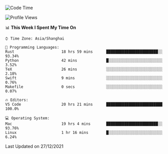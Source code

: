 <!--START_SECTION:waka-->
![Code Time](http://img.shields.io/badge/Code%20Time-856%20hrs-blue)

![Profile Views](http://img.shields.io/badge/Profile%20Views-0-blue)

📊 **This Week I Spent My Time On** 

```text
⌚︎ Time Zone: Asia/Shanghai

💬 Programming Languages: 
Rust                     18 hrs 59 mins      ███████████████████████░░   93.34% 
Python                   42 mins             █░░░░░░░░░░░░░░░░░░░░░░░░   3.52% 
TeX                      26 mins             ░░░░░░░░░░░░░░░░░░░░░░░░░   2.18% 
Swift                    9 mins              ░░░░░░░░░░░░░░░░░░░░░░░░░   0.76% 
Makefile                 0 secs              ░░░░░░░░░░░░░░░░░░░░░░░░░   0.07%

🔥 Editors: 
VS Code                  20 hrs 21 mins      █████████████████████████   100.0%

💻 Operating System: 
Mac                      19 hrs 4 mins       ███████████████████████░░   93.76% 
Linux                    1 hr 16 mins        █░░░░░░░░░░░░░░░░░░░░░░░░   6.24%

```


 Last Updated on 27/12/2021
<!--END_SECTION:waka-->
